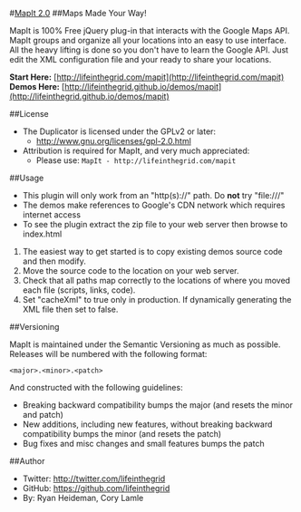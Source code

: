 #[MapIt 2.0](http://lifeinthegrid.com/mapit)
##Maps Made Your Way!

MapIt is 100% Free jQuery plug-in that interacts with the Google Maps API. MapIt groups and organize all your locations into an easy to use interface. 
All the heavy lifting is done so you don't have to learn the Google API. Just edit the XML configuration file and your ready to share your locations.  

**Start Here:** [http://lifeinthegrid.com/mapit](http://lifeinthegrid.com/mapit)  
**Demos Here:** [http://lifeinthegrid.github.io/demos/mapit](http://lifeinthegrid.github.io/demos/mapit)

##License
- The Duplicator is licensed under the GPLv2 or later:
  - http://www.gnu.org/licenses/gpl-2.0.html
- Attribution is required for MapIt, and very much appreciated:
  - Please use: `MapIt - http://lifeinthegrid.com/mapit`

##Usage

- This plugin will only work from an  "http(s)://" path.  Do **not** try "file:///"
- The demos make references to Google's CDN network which requires internet access
- To see the plugin extract the zip file to your web server then browse to index.html

1. The easiest way to get started is to copy existing demos source code and then modify.
2. Move the source code to the location on your web server.
3. Check that all paths map correctly to the locations of where you moved each file (scripts, links, code).
4. Set "cacheXml" to true only in production.  If dynamically generating the XML file then set to false.


##Versioning

MapIt is maintained under the Semantic Versioning as much as possible. Releases will be numbered with the following format:

`<major>.<minor>.<patch>`

And constructed with the following guidelines:

* Breaking backward compatibility bumps the major (and resets the minor and patch)
* New additions, including new features, without breaking backward compatibility bumps the minor (and resets the patch)
* Bug fixes and misc changes and small features bumps the patch

##Author
- Twitter: http://twitter.com/lifeinthegrid
- GitHub: https://github.com/lifeinthegrid
- By: Ryan Heideman, Cory Lamle

